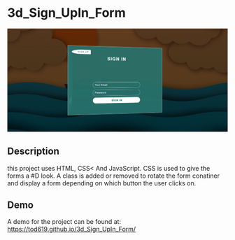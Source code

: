 # 3d_Sign_UpIn_Form
![Screenshot](images/Screenshot.png)

## Description
this project uses HTML, CSS< And JavaScript.  CSS is used to give the forms a #D look.  A class is added or removed to rotate the form conatiner and display a form depending on which button the user clicks on.

## Demo
A demo for the project can be found at: https://tod619.github.io/3d_Sign_UpIn_Form/
